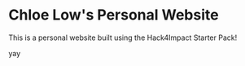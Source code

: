# Chloe Low's Personal Website
This is a personal website built using the Hack4Impact Starter Pack!

yay